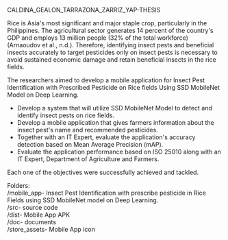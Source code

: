  CALDINA_GEALON_TARRAZONA_ZARRIZ_YAP-THESIS

Rice is Asia's most significant and major staple crop, particularly in the Philippines. The agricultural sector generates 14 percent of the country's  GDP and employs 13 million people (32% of the total workforce) (Arnaoudov et al., n.d.).
Therefore, identifying insect pests and beneficial insects accurately to target pesticides only on insect pests is necessary to avoid sustained economic damage and retain beneficial insects in the rice fields.


The researchers aimed to develop a mobile application for Insect Pest Identification with Prescribed Pesticide on Rice fields Using SSD MobileNet Model on Deep Learning.

-	Develop a system that will utilize SSD MobileNet Model to detect and identify insect pests on rice fields.
-	Develop a mobile application that gives farmers information about the insect pest's name and recommended pesticides.
-	Together with an IT Expert, evaluate the application's accuracy detection based on Mean Average Precision (mAP).
-	Evaluate the application performance based on ISO 25010 along with an IT Expert, Department of Agriculture and Farmers.

Each one of the objectives were successfully achieved and tackled. 

Folders: <br>
/mobile_app- Insect Pest Identification with prescribe pesticide in Rice Fields using SSD MobileNet model on Deep Learning.<br>
/src- source code<br>
/dist- Mobile App APK<br>
/doc- documents<br>
/store_assets- Mobile App icon<br>
